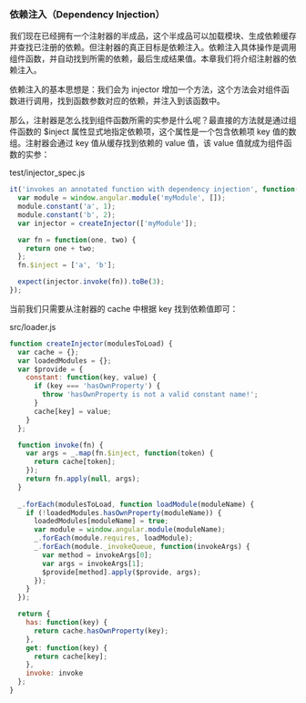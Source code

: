 ### 依赖注入（Dependency Injection）

我们现在已经拥有一个注射器的半成品，这个半成品可以加载模块、生成依赖缓存并查找已注册的依赖。但注射器的真正目标是依赖注入。依赖注入具体操作是调用组件函数，并自动找到所需的依赖，最后生成结果值。本章我们将介绍注射器的依赖注入。

依赖注入的基本思想是：我们会为 injector 增加一个方法，这个方法会对组件函数进行调用，找到函数参数对应的依赖，并注入到该函数中。

那么，注射器是怎么找到组件函数所需的实参是什么呢？最直接的方法就是通过组件函数的 $inject 属性显式地指定依赖项，这个属性是一个包含依赖项 key 值的数组。注射器会通过 key 值从缓存找到依赖的 value 值，该 value 值就成为组件函数的实参：

test/injector\_spec.js

```js
it('invokes an annotated function with dependency injection', function() {
  var module = window.angular.module('myModule', []);
  module.constant('a', 1);
  module.constant('b', 2);
  var injector = createInjector(['myModule']);

  var fn = function(one, two) {
    return one + two;
  };
  fn.$inject = ['a', 'b'];

  expect(injector.invoke(fn)).toBe(3);
});
```

当前我们只需要从注射器的 cache 中根据 key 找到依赖值即可：

src/loader.js

```js
function createInjector(modulesToLoad) {
  var cache = {};
  var loadedModules = {};
  var $provide = {
    constant: function(key, value) {
      if (key === 'hasOwnProperty') {
        throw 'hasOwnProperty is not a valid constant name!';
      }
      cache[key] = value;
    }
  };

  function invoke(fn) {
    var args = _.map(fn.$inject, function(token) {
      return cache[token];
    });
    return fn.apply(null, args);
  }
  
  _.forEach(modulesToLoad, function loadModule(moduleName) {
    if (!loadedModules.hasOwnProperty(moduleName)) {
      loadedModules[moduleName] = true;
      var module = window.angular.module(moduleName);
      _.forEach(module.requires, loadModule);
      _.forEach(module._invokeQueue, function(invokeArgs) {
        var method = invokeArgs[0];
        var args = invokeArgs[1];
        $provide[method].apply($provide, args);
      });
    }
  });

  return {
    has: function(key) {
      return cache.hasOwnProperty(key);
    },
    get: function(key) {
      return cache[key];
    },
    invoke: invoke
  };
}
```



